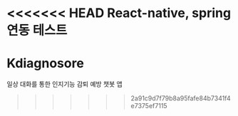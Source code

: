 <<<<<<< HEAD
React-native, spring 연동 테스트
=======
# Kdiagnosore
일상 대화를 통한 인지기능 감퇴 예방 챗봇 앱
>>>>>>> 2a91c9d7f79b8a95fafe84b7341f4e7375ef7115
